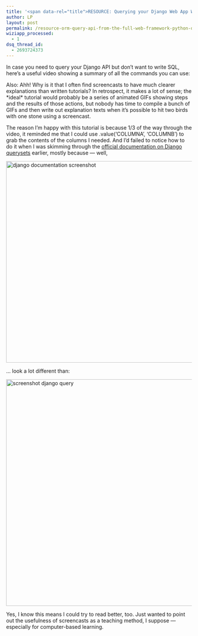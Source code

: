 ```yaml
---
title: '<span data-rel="title">RESOURCE: Querying your Django Web App Without Using SQL</span>'
author: LP
layout: post
permalink: /resource-orm-query-api-from-the-full-web-framework-python-django-tutorial/
wiziapp_processed:
  - 1
dsq_thread_id:
  - 2693724373
---
```


<p>
  In case you need to query your Django API but don&#8217;t want to write SQL, here&#8217;s a useful video showing a summary of all the commands you can use:<br />
</p>

<p>
  Also: Ahh! Why is it that I often find screencasts to have much clearer explanations than written tutorials? In retrospect, it makes a lot of sense; the *ideal* tutorial would probably be a series of animated GIFs showing steps and the results of those actions, but nobody has time to compile a bunch of GIFs and then write out explanation texts when it&#8217;s possible to hit two birds with one stone using a screencast.
</p>

<p>
  The reason I&#8217;m happy with this tutorial is because 1/3 of the way through the video, it reminded me that I could use .value(&#8216;COLUMNA&#8217;, &#8216;COLUMNB&#8217;) to grab the contents of the columns I needed. And I&#8217;d failed to notice how to do it when I was skimming through the <a href="https://docs.djangoproject.com/en/1.2/topics/db/queries/" target="_blank">official documentation on Django querysets</a> earlier, mostly because &#8212; well,
</p>

<p>
  <a href="http://www.thecodingdiaries.com/wp-content/uploads/2014/05/Screen-Shot-2014-05-17-at-11.42.55-PM.png"><img src="http://www.thecodingdiaries.com/wp-content/uploads/2014/05/Screen-Shot-2014-05-17-at-11.42.55-PM.png" alt="django documentation screenshot" width="921" height="545" class="alignnone size-full wp-image-759" /></a>
</p>

<p>
  &#8230; look a lot different than:
</p>

<p>
  <a href="http://www.thecodingdiaries.com/wp-content/uploads/2014/05/Screen-Shot-2014-05-17-at-11.30.39-PM.png"><img class="alignnone size-full wp-image-758" alt="screenshot django query" src="http://www.thecodingdiaries.com/wp-content/uploads/2014/05/Screen-Shot-2014-05-17-at-11.30.39-PM.png" width="800" height="613" /></a>
</p>

<p>
  Yes, I know this means I could try to read better, too. Just wanted to point out the usefulness of screencasts as a teaching method, I suppose &#8212; especially for computer-based learning.
</p>